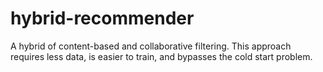 # hybrid-recommender
A hybrid of content-based and collaborative filtering. This approach requires less data, is easier to train, and bypasses the cold start problem.
